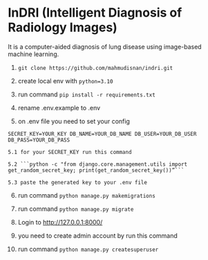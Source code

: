 # InDRI (Intelligent Diagnosis of Radiology Images)

It is a computer-aided diagnosis of lung disease using image-based machine learning.  

1. ```git clone https://github.com/mahmudisnan/indri.git```

2. create local env with ```python=3.10```

3. run command ```pip install -r requirements.txt```

4. rename .env.example to .env

5. on .env file you need to set your config

``SECRET_KEY=YOUR_KEY
DB_NAME=YOUR_DB_NAME
DB_USER=YOUR_DB_USER
DB_PASS=YOUR_DB_PASS``

 	5.1 for your SECRET_KEY run this command 

	5.2 ```python -c "from django.core.management.utils import get_random_secret_key; print(get_random_secret_key())”```

	5.3 paste the generated key to your .env file

6. run command ```python manage.py makemigrations```

7. run command ```python manage.py migrate```

8. Login to http://127.0.0.1:8000/

9. you need to create admin account by run this command

10. run command ```python manage.py createsuperuser```